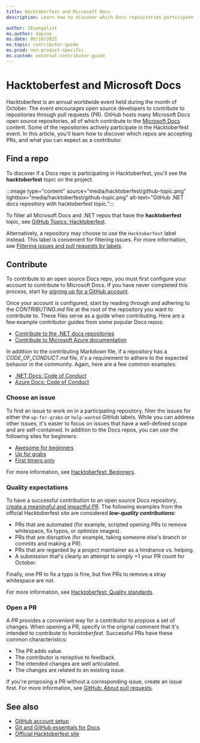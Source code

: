 ```yaml
---
title: Hacktoberfest and Microsoft Docs
description: Learn how to discover which Docs repositories participate in Hacktoberfest, how to contribute, and what you can expect as a contributor.

author: IEvangelist
ms.author: dapine
ms.date: 09/10/2021
ms.topic: contributor-guide
ms.prod: non-product-specific
ms.custom: external-contributor-guide
---
```


# Hacktoberfest and Microsoft Docs

Hacktoberfest is an annual worldwide event held during the month of October. The event encourages open source developers to contribute to repositories through pull requests (PR). GitHub hosts many Microsoft Docs open source repositories, all of which contribute to the [Microsoft Docs](https://docs.microsoft.com) content. Some of the repositories actively participate in the Hacktoberfest event. In this article, you'll learn how to discover which repos are accepting PRs, and what you can expect as a contributor.

## Find a repo

To discover if a Docs repo is participating in Hacktoberfest, you'll see the **hacktoberfest** topic on the project.

:::image type="content" source="media/hacktoberfest/github-topic.png" lightbox="media/hacktoberfest/github-topic.png" alt-text="GitHub .NET docs repository with hacktoberfest topic.":::

To filter all Microsoft Docs and .NET repos that have the **hacktoberfest** topic, see [GitHub Topics: Hacktoberfest](https://github.com/topics/hacktoberfest?q=org%3AMicrosoftDocs+org%3Adotnet).

Alternatively, a repository may choose to use the `Hacktoberfest` label instead. This label is convenient for filtering issues. For more information, see [Filtering issues and pull requests by labels](https://docs.github.com/github/administering-a-repository/finding-information-in-a-repository/filtering-issues-and-pull-requests-by-labels).

## Contribute

To contribute to an open source Docs repo, you must first configure your account to contribute to Microsoft Docs. If you have never completed this process, start by [signing up for a GitHub account](./get-started-setup-github.md).

Once your account is configured, start by reading through and adhering to the _CONTRIBUTING.md_ file at the root of the repository you want to contribute to. These files serve as a guide when contributing. Here are a few example contributor guides from some popular Docs repos:

- [Contribute to the .NET docs repositories](dotnet/dotnet-contribute.md)
- [Contribute to Microsoft Azure documentation](https://github.com/MicrosoftDocs/azure-docs/blob/main/CONTRIBUTING.md)

In addition to the contributing Markdown file, if a repository has a *CODE_OF_CONDUCT.md* file, it's a requirement to adhere to the expected behavior in the community. Again, here are a few common examples:

- [.NET Docs: Code of Conduct](https://github.com/dotnet/docs/blob/main/CODE_OF_CONDUCT.md)
- [Azure Docs: Code of Conduct](https://github.com/MicrosoftDocs/azure-docs/blob/main/CODE_OF_CONDUCT.md)

### Choose an issue

To find an issue to work on in a participating repository, filter the issues for either the `up-for-grabs` or `help-wanted` GitHub labels. While you can address other issues, it's easier to focus on issues that have a well-defined scope and are self-contained. In addition to the Docs repos, you can use the following sites for beginners:

- [Awesome for beginners](https://github.com/mungell/awesome-for-beginners)
- [Up for grabs](https://up-for-grabs.net)
- [First timers only](https://www.firsttimersonly.com)

For more information, see [Hacktoberfest: Beginners](https://hacktoberfest.digitalocean.com/resources/beginners).

### Quality expectations

To have a successful contribution to an open source Docs repository, [create a meaningful and impactful PR](#open-a-pr). The following examples from the official Hacktoberfest site are considered ***low-quality contributions***:

- PRs that are automated (for example, scripted opening PRs to remove whitespace, fix typos, or optimize images).
- PRs that are disruptive (for example, taking someone else's branch or commits and making a PR).
- PRs that are regarded by a project maintainer as a hindrance vs. helping.
- A submission that's clearly an attempt to simply +1 your PR count for October.

Finally, one PR to fix a typo is fine, but five PRs to remove a stray whitespace are not.

For more information, see [Hacktoberfest: Quality standards](https://hacktoberfest.digitalocean.com/resources/qualitystandards).

### Open a PR

A *PR* provides a convenient way for a contributor to propose a set of changes. When opening a PR, specify in the original comment that it's intended to contribute to *hacktoberfest*. Successful PRs have these common characteristics:

- The PR adds value.
- The contributor is receptive to feedback.
- The intended changes are well articulated.
- The changes are related to an existing issue.

If you're proposing a PR without a corresponding issue, create an issue first. For more information, see [GitHub: About pull requests](https://docs.github.com/github/collaborating-with-pull-requests/proposing-changes-to-your-work-with-pull-requests/about-pull-requests).

## See also

- [GitHub account setup](get-started-setup-github.md)
- [Git and GitHub essentials for Docs](git-github-fundamentals.md)
- [Official Hacktoberfest site](https://hacktoberfest.digitalocean.com)
